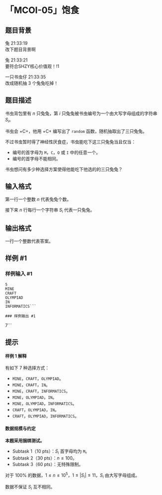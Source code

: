 # 「MCOI-05」饱食

## 题目背景

兔 21:33:19        
改下题目背景啊

兔 21:33:21          
要符合SHZY核心价值观！!1

一只书虫仔 21:33:35        
改成随机抽 3 个兔兔吃掉！


## 题目描述

书虫背包里有 $n$ 只兔兔，第 $i$ 只兔兔被书虫编号为一个由大写字母组成的字符串 $S_i$。

书虫会 +C+，他用 +C+ 编写出了 `random` 函数，随机抽取出了三只兔兔。

不过书虫暂时得了神经性厌食症，书虫能吃下这三只兔兔当且仅当：

- 编号的首字母为 `M`，`C`，`O` 或 `I` 中的任意一个。
- 编号的首字母不能相同。

书虫想问有多少种选择方案使得他能吃下他选的的三只兔兔？

## 输入格式

第一行一个整数 $n$ 代表兔兔个数。

接下来 $n$ 行每行一个字符串 $S_i$ 代表一只兔兔。

## 输出格式

一行一个整数代表答案。

## 样例 #1

### 样例输入 #1
```
5
MINE
CRAFT
OLYMPIAD
IN
INFORMATICS```

### 样例输出 #1

```
7```

## 提示

#### 样例 1 解释

有如下 $7$ 种选择方式：

- `MINE`，`CRAFT`，`OLYMPIAD`。
- `MINE`，`CRAFT`，`IN`。
- `MINE`，`CRAFT`，`INFORMATICS`。
- `MINE`，`OLYMPIAD`，`IN`。
- `MINE`，`OLYMPIAD`，`INFORMATICS`。
- `CRAFT`，`OLYMPIAD`，`IN`。
- `CRAFT`，`OLYMPIAD`，`INFORMATICS`。

#### 数据规模与约定

**本题采用捆绑测试。**

- Subtask 1（10 pts）：$S_i$ 首字母均为 `M`。
- Subtask 2（30 pts）：$n \le 100$。
- Subtask 3（60 pts）：无特殊限制。

对于 $100\%$ 的数据，$1\le n\le10^5$，$1 \le |S_i| \le 11$，$S_i$ 由大写字母组成。

数据不保证 $S_i$ 互不相同。
